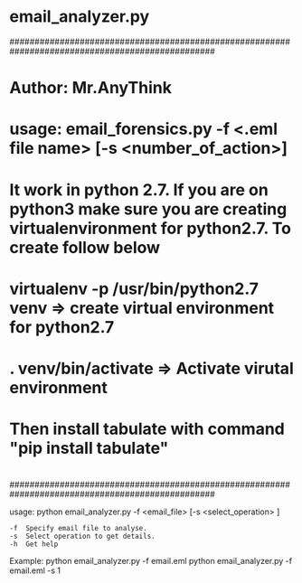 # email_analyzer.py

#################################################################################################
# 
# Author: Mr.AnyThink
# usage: email_forensics.py -f <.eml file name> [-s <number_of_action>]
# It work in python 2.7. If you are on python3 make sure you are creating virtualenvironment for python2.7. To create follow below
# virtualenv -p /usr/bin/python2.7 venv => create virtual environment for python2.7
# . venv/bin/activate => Activate virutal environment
# Then install tabulate with command "pip install tabulate"
#
#################################################################################################

usage:
	python email_analyzer.py -f <email_file> [-s <select_operation> ]
	
	-f	Specify email file to analyse.
	-s	Select operation to get details.
	-h	Get help
	
Example: 
	python email_analyzer.py -f email.eml
	python email_analyzer.py -f email.eml -s 1
